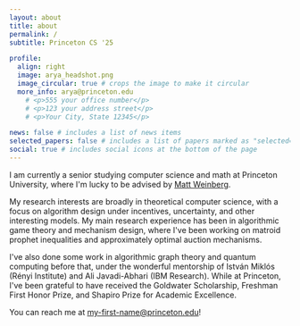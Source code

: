 ```yaml
---
layout: about
title: about
permalink: /
subtitle: Princeton CS '25

profile:
  align: right
  image: arya_headshot.png
  image_circular: true # crops the image to make it circular
  more_info: arya@princeton.edu 
    # <p>555 your office number</p>
    # <p>123 your address street</p>
    # <p>Your City, State 12345</p>

news: false # includes a list of news items
selected_papers: false # includes a list of papers marked as "selected={true}"
social: true # includes social icons at the bottom of the page
---
```


I am currently a senior studying computer science and math at Princeton University, where I'm lucky to be advised by [Matt Weinberg](https://www.cs.princeton.edu/~smattw/). 

My research interests are broadly in theoretical computer science, with a focus on algorithm design under incentives, uncertainty, and other interesting models. My main research experience has been in algorithmic game theory and mechanism design, where I've been working on matroid prophet inequalities and approximately optimal auction mechanisms. 

I've also done some work in algorithmic graph theory and quantum computing before that, under the wonderful mentorship of István Miklós (Rényi Institute) and Ali Javadi-Abhari (IBM Research). While at Princeton, I've been grateful to have received the Goldwater Scholarship, Freshman First Honor Prize, and Shapiro Prize for Academic Excellence. 

You can reach me at my-first-name@princeton.edu! 

<!-- , though I've also done some work in   . While at Princeton, I've been grateful to be receive 

Write your biography here. Tell the world about yourself. Link to your favorite [subreddit](http://reddit.com). You can put a picture in, too. The code is already in, just name your picture `prof_pic.jpg` and put it in the `img/` folder.

Put your address / P.O. box / other info right below your picture. You can also disable any of these elements by editing `profile` property of the YAML header of your `_pages/about.md`. Edit `_bibliography/papers.bib` and Jekyll will render your [publications page](/al-folio/publications/) automatically.

Link to your social media connections, too. This theme is set up to use [Font Awesome icons](https://fontawesome.com/) and [Academicons](https://jpswalsh.github.io/academicons/), like the ones below. Add your Facebook, Twitter, LinkedIn, Google Scholar, or just disable all of them. -->
